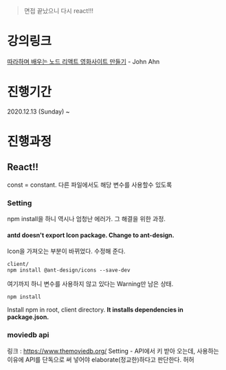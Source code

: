 > 면접 끝났으니 다시 react!!!

# 강의링크
[따라하며 배우는 노드 리액트 영화사이트 만들기](https://www.inflearn.com/course/%EB%94%B0%EB%9D%BC%ED%95%98%EB%A9%B0-%EB%B0%B0%EC%9A%B0%EB%8A%94-%EB%85%B8%EB%93%9C-%EB%A6%AC%EC%95%A1%ED%8A%B8-%EC%98%81%ED%99%94%EC%82%AC%EC%9D%B4%ED%8A%B8-%EB%A7%8C%EB%93%A4%EA%B8%B0) - John Ahn
# 진행기간
2020.12.13 (Sunday) ~
# 진행과정

## React!!
const = constant. 다른 파일에서도 해당 변수를 사용할수 있도록

### Setting
npm install을 하니 역시나 엄청난 에러가. 그 해결을 위한 과정.

#### antd doesn't export Icon package. Change to ant-design.
Icon을 가져오는 부분이 바뀌었다. 수정해 준다.
```
client/
npm install @ant-design/icons --save-dev
```

여기까지 하니 변수를 사용하지 않고 있다는 Warning만 남은 상태.

```
npm install
```
Install npm in root, client directory.
**It installs dependencies in package.json.**

### moviedb api
링크 : https://www.themoviedb.org/
Setting - API에서 키 받아 오는데, 사용하는 이유에 API를 단독으로 써 넣어야 elaborate(정교한)하다고 판단한다. 허허

